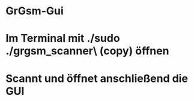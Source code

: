 # GrGsm-Gui
#
# Im Terminal mit ./sudo ./grgsm_scanner\ \(copy\) öffnen
# Scannt und öffnet anschließend die GUI 
